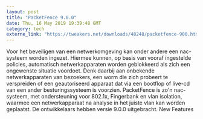 ```yaml
---
layout: post
title: "PacketFence 9.0.0"
date: Thu, 16 May 2019 19:39:48 GMT
category: tech
externe_link: "https://tweakers.net/downloads/48248/packetfence-900.html"
---
```


Voor het beveiligen van een netwerkomgeving kan onder andere een nac-systeem worden ingezet. Hiermee kunnen, op basis van vooraf ingestelde policies, automatisch netwerkapparaten worden geblokkeerd als zich een ongewenste situatie voordoet. Denk daarbij aan onbekende netwerkapparaten van bezoekers, een worm die zich probeert te verspreiden of een geautoriseerd apparaat dat via een bootflop of live-cd van een ander besturingssysteem is voorzien. PacketFence is zo'n nac-systeem, met ondersteuning voor 802.1x, Fingerbank en vlan isolation, waarmee een netwerkapparaat na analyse in het juiste vlan kan worden geplaatst. De ontwikkelaars hebben versie 9.0.0 uitgebracht. New Features<img src="http://feeds.feedburner.com/~r/tweakers/mixed/~4/tM3CPZkKCrk" height="1" width="1" alt=""/>
